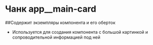 # Чанк app__main-card

##Содержит экземпляры компонента и его оберток

+ Используется для создания компонента с большой картинкой 
и сопроводительной информацией под ней
